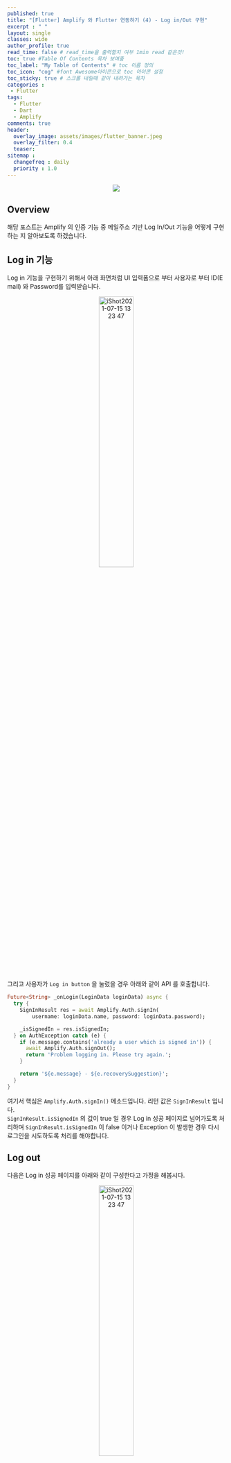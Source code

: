 ```yaml
---
published: true
title: "[Flutter] Amplify 와 Flutter 연동하기 (4) - Log in/Out 구현"
excerpt : " "
layout: single
classes: wide
author_profile: true
read_time: false # read_time을 출력할지 여부 1min read 같은것!
toc: true #Table Of Contents 목차 보여줌
toc_label: "My Table of Contents" # toc 이름 정의
toc_icon: "cog" #font Awesome아이콘으로 toc 아이콘 설정
toc_sticky: true # 스크롤 내릴때 같이 내려가는 목차
categories :
 - Flutter
tags: 
  - Flutter
  - Dart
  - Amplify
comments: true
header:
  overlay_image: assets/images/flutter_banner.jpeg
  overlay_filter: 0.4
  teaser: 
sitemap :
  changefreq : daily
  priority : 1.0
---
```


<div align="center">
<img src="https://d2908q01vomqb2.cloudfront.net/7b52009b64fd0a2a49e6d8a939753077792b0554/2021/02/17/Site-Merch_AWS-Amplify-Flutter_SocialMedia_1-1024x536-1.png" >
</div>

## Overview

해당 포스트는 Amplify 의 인증 기능 중 메일주소 기반 Log In/Out 기능을 어떻게 구현하는 지 알아보도록 하겠습니다.

## Log in 기능

Log in 기능을 구현하기 위해서 아래 화면처럼 UI 입력폼으로 부터 사용자로 부터 ID(E mail) 와 Password를 입력받습니다.

<div align="center">
<img alt="iShot2021-07-15 13 23 47" src="https://user-images.githubusercontent.com/35194820/125728653-1fdecc7f-7753-4537-8066-6bc60e4c9843.png" width="40%">
</div>

그리고 사용자가 `Log in button` 을 눌렀을 경우 아래와 같이 API 를 호출합니다.

~~~dart
Future<String> _onLogin(LoginData loginData) async {
  try {
    SignInResult res = await Amplify.Auth.signIn(
        username: loginData.name, password: loginData.password);

    _isSignedIn = res.isSignedIn;
  } on AuthException catch (e) {
    if (e.message.contains('already a user which is signed in')) {
      await Amplify.Auth.signOut();
      return 'Problem logging in. Please try again.';
    }

    return '${e.message} - ${e.recoverySuggestion}';
  }
}
~~~

여기서 핵심은 `Amplify.Auth.signIn()` 메소드입니다. 리턴 값은 `SignInResult` 입니다.  
`SignInResult.isSignedIn` 의 값이 true 일 경우 Log in 성공 페이지로 넘어가도록 처리하며 `SignInResult.isSignedIn` 이 false 이거나 Exception 이 발생한 경우 다시 로그인을 시도하도록 처리를 해야합니다.

## Log out

다음은 Log in 성공 페이지를 아래와 같이 구성한다고 가정을 해봅시다.

<div align="center">
<img alt="iShot2021-07-15 13 23 47" src="https://user-images.githubusercontent.com/35194820/125729130-17be844b-244c-4b80-8732-9623662c2671.png" width="40%">
</div>

앱바 우측에는 Log out를 할 수 있도록 Button을 구현하였습니다.

그리고 사용자가 Log out Button 을 눌렀을 경우 아래 API 를 호출하도록 구현합니다.

~~~dart
Amplify.Auth.signOut().then((_) {
  Navigator.pushReplacementNamed(context, '/');
});
~~~

여기서 핵심은 `Amplify.Auth.signOut()` 이며 그 리턴 값으로 `SignOutResult` 을 받긴하지만 Sign out은 명시적으로 사용자가 서비스를 중단하는 것이기 때문에 따로 결과 값을 처리하지 않아도 됩니다.

## 총평

이번 포스트를 통해 이메일 기반으로 Log in/out 을 구현하는 방법에 대해 간략하게 살펴보았고 다음 시간에 Facebook 계정으로 Sign up/Log in 을 기능을 구현하는 방법에 대해 알아보도록 하겠습니다.

## 이전 단계

- [Amplify Sign up 구현 (3)](https://origogi.github.io/flutter/amplify-3/)

## 다음 단계

- [Amplify Facebook OAuth 인증 (5)](https://origogi.github.io/flutter/amplify-5/)

## Reference

- [AWS Amplify for Flutter](https://docs.amplify.aws/start/getting-started/installation/q/integration/flutter)